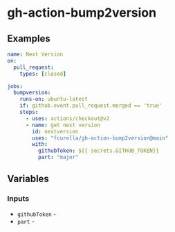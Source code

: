 # gh-action-bump2version

## Examples

```yml
name: Next Version
on:
  pull_request:
    types: [closed]

jobs:
  bumpversion:
    runs-on: ubuntu-latest
    if: github.event.pull_request.merged == 'true'
    steps:
      - uses: actions/checkout@v2
      - name: get next version
        id: nextversion
        uses: "fcurella/gh-action-bump2version@main"
        with:
          githubToken: ${{ secrets.GITHUB_TOKEN}}
          part: "major"
```

## Variables

### Inputs

* `githubToken` -
* `part` - 
